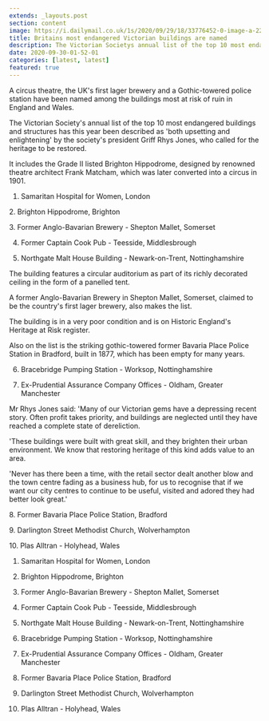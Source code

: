 ```yaml
---
extends: _layouts.post
section: content
image: https://i.dailymail.co.uk/1s/2020/09/29/18/33776452-0-image-a-22_1601401446266.jpg 
title: Britains most endangered Victorian buildings are named  
description: The Victorian Societys annual list of the top 10 most endangered buildings and structures has this year been described as both upsetting and enlightening by the societys president; 
date: 2020-09-30-01-52-01 
categories: [latest, latest] 
featured: true 
--- 
```

A circus theatre, the UK's first lager brewery and a Gothic-towered police station have been named among the buildings most at risk of ruin in England and Wales.

The Victorian Society's annual list of the top 10 most endangered buildings and structures has this year been described as 'both upsetting and enlightening' by the society's president Griff Rhys Jones, who called for the heritage to be restored.

It includes the Grade II listed Brighton Hippodrome, designed by renowned theatre architect Frank Matcham, which was later converted into a circus in 1901.

1. Samaritan Hospital for Women, London

2. Brighton Hippodrome, Brighton

3. Former Anglo-Bavarian Brewery - Shepton Mallet, Somerset

4. Former Captain Cook Pub - Teesside, Middlesbrough

5. Northgate Malt House Building - Newark-on-Trent, Nottinghamshire

The building features a circular auditorium as part of its richly decorated ceiling in the form of a panelled tent.

A former Anglo-Bavarian Brewery in Shepton Mallet, Somerset, claimed to be the country's first lager brewery, also makes the list.

The building is in a very poor condition and is on Historic England's Heritage at Risk register.

Also on the list is the striking gothic-towered former Bavaria Place Police Station in Bradford, built in 1877, which has been empty for many years.

6. Bracebridge Pumping Station - Worksop, Nottinghamshire 

7. Ex-Prudential Assurance Company Offices - Oldham, Greater Manchester

Mr Rhys Jones said: 'Many of our Victorian gems have a depressing recent story. Often profit takes priority, and buildings are neglected until they have reached a complete state of dereliction.

'These buildings were built with great skill, and they brighten their urban environment. We know that restoring heritage of this kind adds value to an area.

'Never has there been a time, with the retail sector dealt another blow and the town centre fading as a business hub, for us to recognise that if we want our city centres to continue to be useful, visited and adored they had better look great.' 

8. Former Bavaria Place Police Station, Bradford

9. Darlington Street Methodist Church, Wolverhampton

10. Plas Alltran - Holyhead, Wales

1) Samaritan Hospital for Women, London

2) Brighton Hippodrome, Brighton

3) Former Anglo-Bavarian Brewery - Shepton Mallet, Somerset

4) Former Captain Cook Pub - Teesside, Middlesbrough

5) Northgate Malt House Building - Newark-on-Trent, Nottinghamshire

6) Bracebridge Pumping Station - Worksop, Nottinghamshire

7) Ex-Prudential Assurance Company Offices - Oldham, Greater Manchester

8) Former Bavaria Place Police Station, Bradford

9) Darlington Street Methodist Church, Wolverhampton

10) Plas Alltran - Holyhead, Wales

 

